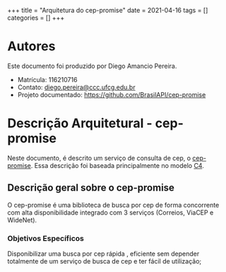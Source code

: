 +++
title = "Arquitetura do cep-promise"
date = 2021-04-16
tags = []
categories = []
+++
 
# Autores
 
Este documento foi produzido por Diego Amancio Pereira.
 
- Matrícula: 116210716
- Contato: diego.pereira@ccc.ufcg.edu.br
- Projeto documentado: https://github.com/BrasilAPI/cep-promise
 
# Descrição Arquitetural - cep-promise
 
Neste documento, é descrito um serviço de consulta de cep, o [cep-promise](https://github.com/BrasilAPI/cep-promise). Essa descrição foi baseada principalmente no modelo [C4](https://c4model.com/).
 
## Descrição geral sobre o cep-promise
 
O cep-promise é uma biblioteca de busca por cep de forma concorrente  com alta disponibilidade integrado com 3 serviços (Correios, ViaCEP e WideNet).
 
### Objetivos Específicos
 
Disponibilizar uma busca por cep rápida , eficiente sem depender totalmente de um serviço de busca de cep e ter fácil de utilização;